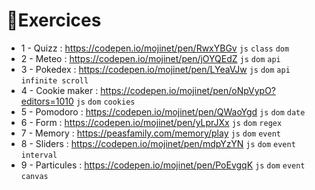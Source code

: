 # 📙Exercices

* 1 - Quizz : https://codepen.io/mojinet/pen/RwxYBGv ``js`` ``class`` ``dom``
* 2 - Meteo : https://codepen.io/mojinet/pen/jOYQEdZ ``js`` ``dom`` ``api``
* 3 - Pokedex : https://codepen.io/mojinet/pen/LYeaVJw ``js`` ``dom`` ``api`` ``infinite scroll``
* 4 - Cookie maker : https://codepen.io/mojinet/pen/oNpVypO?editors=1010 ``js`` ``dom`` ``cookies``
* 5 - Pomodoro : https://codepen.io/mojinet/pen/QWaoYgd ``js`` ``dom`` ``date``
* 6 - Form : https://codepen.io/mojinet/pen/yLprJXx ``js`` ``dom`` ``regex``
* 7 - Memory : https://peasfamily.com/memory/play ``js`` ``dom`` ``event``
* 8 - Sliders : https://codepen.io/mojinet/pen/mdpYzYN ``js`` ``dom`` ``event`` ``interval``
* 9 - Particules : https://codepen.io/mojinet/pen/PoEvgqK ``js`` ``dom`` ``event`` ``canvas``
